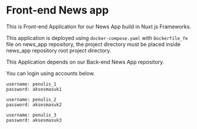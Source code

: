 # Front-end News app

This is Front-end Application for our News App build in Nuxt js Frameworks.

This application is deployed using `docker-compose.yaml` with `Dockerfile_fe` file on news_app repository, 
the project directory must be placed inside news_app repository root project directory.

This Application depends on our Back-end News App repository.

You can login using accounts below.

    username: penulis_1
    password: aksesmasuk1

    username: penulis_2
    password: aksesmasuk2

    username: penulis_3
    password: aksesmasuk3
